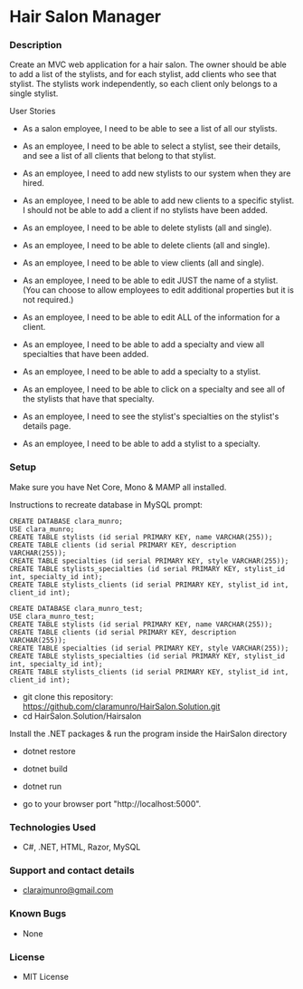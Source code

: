 # Hair Salon Manager

### Description
Create an MVC web application for a hair salon. The owner should be able to add a list of the stylists, and for each stylist, add clients who see that stylist. The stylists work independently, so each client only belongs to a single stylist.

User Stories

* As a salon employee, I need to be able to see a list of all our stylists.
* As an employee, I need to be able to select a stylist, see their details, and see a list of all clients that belong to that stylist.
* As an employee, I need to add new stylists to our system when they are hired.
* As an employee, I need to be able to add new clients to a specific stylist. I should not be able to add a client if no stylists have been added.

* As an employee, I need to be able to delete stylists (all and single).
* As an employee, I need to be able to delete clients (all and single).
* As an employee, I need to be able to view clients (all and single).
* As an employee, I need to be able to edit JUST the name of a stylist. (You can choose to allow employees to edit additional properties but it is not required.)
* As an employee, I need to be able to edit ALL of the information for a client.
* As an employee, I need to be able to add a specialty and view all specialties that have been added.
* As an employee, I need to be able to add a specialty to a stylist.
* As an employee, I need to be able to click on a specialty and see all of the stylists that have that specialty.
* As an employee, I need to see the stylist's specialties on the stylist's details page.
* As an employee, I need to be able to add a stylist to a specialty.

### Setup
Make sure you have Net Core, Mono & MAMP all installed.

Instructions to recreate database in MySQL prompt:
```
CREATE DATABASE clara_munro;
USE clara_munro;
CREATE TABLE stylists (id serial PRIMARY KEY, name VARCHAR(255));
CREATE TABLE clients (id serial PRIMARY KEY, description VARCHAR(255));
CREATE TABLE specialties (id serial PRIMARY KEY, style VARCHAR(255));
CREATE TABLE stylists_specialties (id serial PRIMARY KEY, stylist_id int, specialty_id int);
CREATE TABLE stylists_clients (id serial PRIMARY KEY, stylist_id int, client_id int);
```
```
CREATE DATABASE clara_munro_test;
USE clara_munro_test;
CREATE TABLE stylists (id serial PRIMARY KEY, name VARCHAR(255));
CREATE TABLE clients (id serial PRIMARY KEY, description VARCHAR(255));
CREATE TABLE specialties (id serial PRIMARY KEY, style VARCHAR(255));
CREATE TABLE stylists_specialties (id serial PRIMARY KEY, stylist_id int, specialty_id int);
CREATE TABLE stylists_clients (id serial PRIMARY KEY, stylist_id int, client_id int);
```

* git clone this repository: https://github.com/claramunro/HairSalon.Solution.git
* cd HairSalon.Solution/Hairsalon

Install the .NET packages & run the program inside the HairSalon directory
* dotnet restore
* dotnet build
* dotnet run

* go to your browser port "http://localhost:5000".


### Technologies Used
* C#, .NET, HTML, Razor, MySQL

### Support and contact details
* clarajmunro@gmail.com

### Known Bugs
* None

### License
* MIT License
